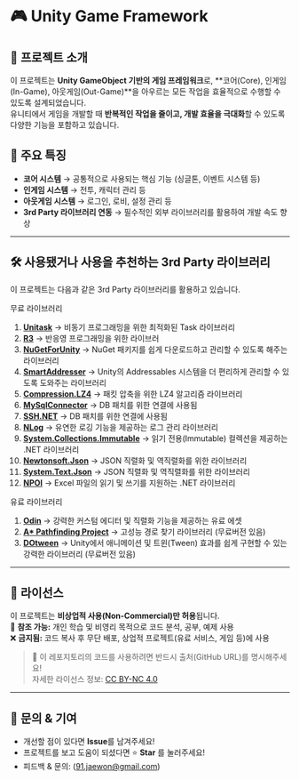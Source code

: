 # 🎮 Unity Game Framework

## 📌 프로젝트 소개
이 프로젝트는 **Unity GameObject 기반의 게임 프레임워크**로, **코어(Core), 인게임(In-Game), 아웃게임(Out-Game)**을 아우르는 모든 작업을 효율적으로 수행할 수 있도록 설계되었습니다.  
유니티에서 게임을 개발할 때 **반복적인 작업을 줄이고, 개발 효율을 극대화**할 수 있도록 다양한 기능을 포함하고 있습니다.

## 🚀 주요 특징
- **코어 시스템** → 공통적으로 사용되는 핵심 기능 (싱글톤, 이벤트 시스템 등)
- **인게임 시스템** → 전투, 캐릭터 관리 등  
- **아웃게임 시스템** → 로그인, 로비, 설정 관리 등
- **3rd Party 라이브러리 연동** → 필수적인 외부 라이브러리를 활용하여 개발 속도 향상

---

## 🛠️ 사용됐거나 사용을 추천하는 3rd Party 라이브러리
이 프로젝트는 다음과 같은 3rd Party 라이브러리를 활용하고 있습니다.

무료 라이브러리
1. **[Unitask](https://github.com/Cysharp/UniTask)** → 비동기 프로그래밍을 위한 최적화된 Task 라이브러리
2. **[R3](https://github.com/Cysharp/R3)** → 반응영 프로그래밍을 위한 라이브러
3. **[NuGetForUnity](https://github.com/GlitchEnzo/NuGetForUnity/tree/master)** → NuGet 패키지를 쉽게 다운로드하고 관리할 수 있도록 해주는 라이브러리
4. **[SmartAddresser](https://github.com/CyberAgentGameEntertainment/SmartAddresser/tree/main)** → Unity의 Addressables 시스템을 더 편리하게 관리할 수 있도록 도와주는 라이브러리
5. **[Compression.LZ4](https://www.nuget.org/packages/K4os.Compression.LZ4/)** → 패킷 압축을 위한 LZ4 알고리즘 라이브러리
6. **[MySqlConnector](https://github.com/mysql-net/MySqlConnector)** → DB 패치를 위한 연결에 사용됨
7. **[SSH.NET](https://github.com/sshnet/SSH.NET)** → DB 패치를 위한 연결에 사용됨
8. **[NLog](https://github.com/NLog/NLog)** → 유연한 로깅 기능을 제공하는 로그 관리 라이브러리
9. **[System.Collections.Immutable](https://www.nuget.org/packages/System.Collections.Immutable/)** → 읽기 전용(Immutable) 컬렉션을 제공하는 .NET 라이브러리
10. **[Newtonsoft.Json](https://github.com/JamesNK/Newtonsoft.Json)** → JSON 직렬화 및 역직렬화를 위한 라이브러리
10. **[System.Text.Json](https://www.nuget.org/packages/System.Text.Json/)** → JSON 직렬화 및 역직렬화를 위한 라이브러리
12. **[NPOI](https://github.com/nissl-lab/npoi)** → Excel 파일의 읽기 및 쓰기를 지원하는 .NET 라이브러리


유료 라이브러리
1. **[Odin](https://odininspector.com/)** → 강력한 커스텀 에디터 및 직렬화 기능을 제공하는 유료 에셋
2. **[A* Pathfinding Project](https://arongranberg.com/astar/)** → 고성능 경로 찾기 라이브러리 (무료버전 있음)
3. **[DOtween](https://assetstore.unity.com/packages/tools/animation/dotween-hotween-v2-27676)** → Unity에서 애니메이션 및 트윈(Tween) 효과를 쉽게 구현할 수 있는 강력한 라이브러리 (무료버전 있음)

---

## 📜 라이선스
이 프로젝트는 **비상업적 사용(Non-Commercial)만 허용**됩니다.  
📌 **참조 가능:** 개인 학습 및 비영리 목적으로 코드 분석, 공부, 예제 사용  
❌ **금지됨:** 코드 복사 후 무단 배포, 상업적 프로젝트(유료 서비스, 게임 등)에 사용  

> 📢 이 레포지토리의 코드를 사용하려면 반드시 출처(GitHub URL)를 명시해주세요!  
> 자세한 라이선스 정보: [CC BY-NC 4.0](https://creativecommons.org/licenses/by-nc/4.0/)

---

## 📩 문의 & 기여
- 개선할 점이 있다면 **Issue**를 남겨주세요!
- 프로젝트를 보고 도움이 되셨다면 ⭐ **Star** 를 눌러주세요!
- 피드백 & 문의: (91.jaewon@gmail.com)


